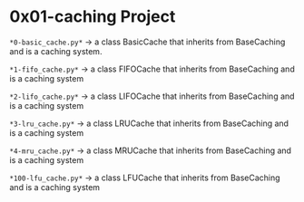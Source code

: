 # 0x01-caching Project


`*0-basic_cache.py*` -> a class BasicCache that inherits from BaseCaching and is a caching system.

`*1-fifo_cache.py*` -> a class FIFOCache that inherits from BaseCaching and is a caching system

`*2-lifo_cache.py*` -> a class LIFOCache that inherits from BaseCaching and is a caching system

`*3-lru_cache.py*` -> a class LRUCache that inherits from BaseCaching and is a caching system

`*4-mru_cache.py*` -> a class MRUCache that inherits from BaseCaching and is a caching system

`*100-lfu_cache.py*` -> a class LFUCache that inherits from BaseCaching and is a caching system
